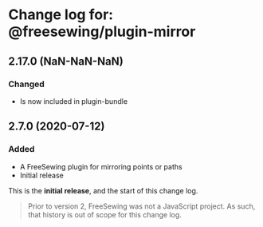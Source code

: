 # Change log for: @freesewing/plugin-mirror


## 2.17.0 (NaN-NaN-NaN)

### Changed

 - Is now included in plugin-bundle

## 2.7.0 (2020-07-12)

### Added

 - A FreeSewing plugin for mirroring points or paths
 - Initial release


This is the **initial release**, and the start of this change log.

> Prior to version 2, FreeSewing was not a JavaScript project.
> As such, that history is out of scope for this change log.

